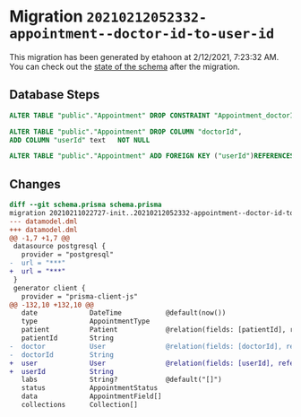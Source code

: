 # Migration `20210212052332-appointment--doctor-id-to-user-id`

This migration has been generated by etahoon at 2/12/2021, 7:23:32 AM.
You can check out the [state of the schema](./schema.prisma) after the migration.

## Database Steps

```sql
ALTER TABLE "public"."Appointment" DROP CONSTRAINT "Appointment_doctorId_fkey"

ALTER TABLE "public"."Appointment" DROP COLUMN "doctorId",
ADD COLUMN "userId" text   NOT NULL

ALTER TABLE "public"."Appointment" ADD FOREIGN KEY ("userId")REFERENCES "public"."User"("id") ON DELETE CASCADE ON UPDATE CASCADE
```

## Changes

```diff
diff --git schema.prisma schema.prisma
migration 20210211022727-init..20210212052332-appointment--doctor-id-to-user-id
--- datamodel.dml
+++ datamodel.dml
@@ -1,7 +1,7 @@
 datasource postgresql {
   provider = "postgresql"
-  url = "***"
+  url = "***"
 }
 generator client {
   provider = "prisma-client-js"
@@ -132,10 +132,10 @@
   date             DateTime           @default(now())
   type             AppointmentType
   patient          Patient            @relation(fields: [patientId], references: [id])
   patientId        String
-  doctor           User               @relation(fields: [doctorId], references: [id])
-  doctorId         String
+  user             User               @relation(fields: [userId], references: [id])
+  userId           String
   labs             String?            @default("[]")
   status           AppointmentStatus
   data             AppointmentField[]
   collections      Collection[]
```
